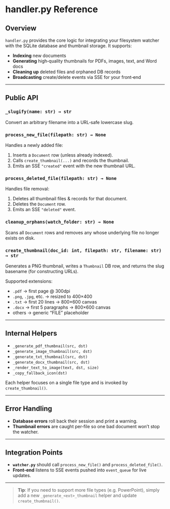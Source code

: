 # handler.py Reference

## Overview
`handler.py` provides the core logic for integrating your filesystem watcher
with the SQLite database and thumbnail storage. It supports:

- **Indexing** new documents  
- **Generating** high‐quality thumbnails for PDFs, images, text, and Word docs  
- **Cleaning up** deleted files and orphaned DB records  
- **Broadcasting** create/delete events via SSE for your front‐end

---

## Public API

### `_slugify(name: str) → str`
Convert an arbitrary filename into a URL‐safe lowercase slug.

### `process_new_file(filepath: str) → None`
Handles a newly added file:
1. Inserts a `Document` row (unless already indexed).  
2. Calls `create_thumbnail(...)` and records the thumbnail.  
3. Emits an SSE `"created"` event with the new thumbnail URL.

### `process_deleted_file(filepath: str) → None`
Handles file removal:
1. Deletes all thumbnail files & records for that document.  
2. Deletes the `Document` row.  
3. Emits an SSE `"deleted"` event.

### `cleanup_orphans(watch_folder: str) → None`
Scans all `Document` rows and removes any whose underlying file
no longer exists on disk.

### `create_thumbnail(doc_id: int, filepath: str, filename: str) → str`
Generates a PNG thumbnail, writes a `Thumbnail` DB row, and returns
the slug basename (for constructing URLs).

Supported extensions:
- `.pdf`   → first page @ 300dpi  
- `.png`, `.jpg`, etc. → resized to 400×400  
- `.txt`   → first 20 lines → 800×600 canvas  
- `.docx`  → first 5 paragraphs → 800×600 canvas  
- others   → generic “FILE” placeholder  

---

## Internal Helpers

- `_generate_pdf_thumbnail(src, dst)`  
- `_generate_image_thumbnail(src, dst)`  
- `_generate_txt_thumbnail(src, dst)`  
- `_generate_docx_thumbnail(src, dst)`  
- `_render_text_to_image(text, dst, size)`  
- `_copy_fallback_icon(dst)`

Each helper focuses on a single file type and is invoked by `create_thumbnail()`.

---

## Error Handling
- **Database errors** roll back their session and print a warning.  
- **Thumbnail errors** are caught per‐file so one bad document won’t stop the watcher.

---

## Integration Points
- **`watcher.py`** should call `process_new_file()` and `process_deleted_file()`.  
- **Front‐end** listens to SSE events pushed into `event_queue` for live updates.

---

> **Tip**: If you need to support more file types (e.g. PowerPoint), simply add
> a new `_generate_<ext>_thumbnail` helper and update `create_thumbnail()`.
